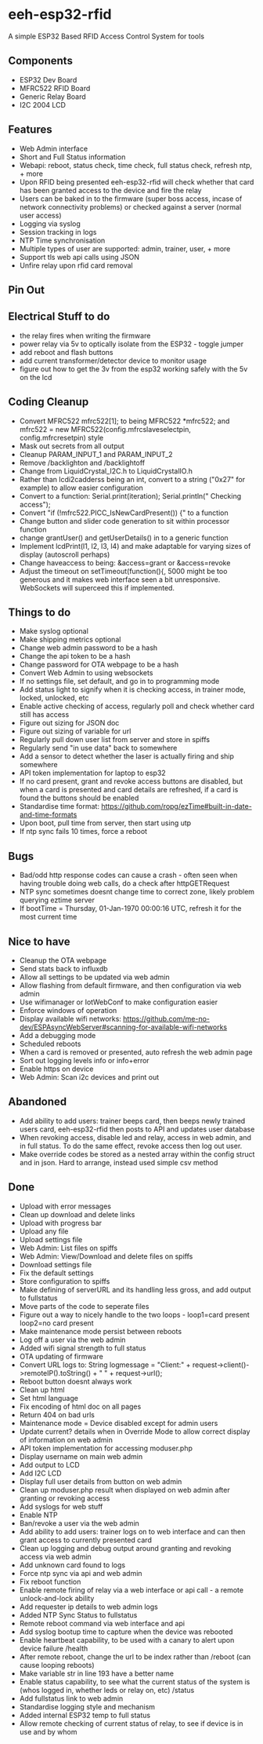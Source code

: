 # eeh-esp32-rfid

A simple ESP32 Based RFID Access Control System for tools

## Components
- ESP32 Dev Board
- MFRC522 RFID Board
- Generic Relay Board
- I2C 2004 LCD

## Features
- Web Admin interface
- Short and Full Status information
- Webapi: reboot, status check, time check, full status check, refresh ntp, + more
- Upon RFID being presented eeh-esp32-rfid will check whether that card has been granted access to the device and fire the relay
- Users can be baked in to the firmware (super boss access, incase of network connectivity problems) or checked against a server (normal user access)
- Logging via syslog
- Session tracking in logs
- NTP Time synchronisation
- Multiple types of user are supported: admin, trainer, user, + more
- Support tls web api calls using JSON
- Unfire relay upon rfid card removal

## Pin Out


## Electrical Stuff to do
- the relay fires when writing the firmware
- power relay via 5v to optically isolate from the ESP32 - toggle jumper
- add reboot and flash buttons
- add current transformer/detector device to monitor usage
- figure out how to get the 3v from the esp32 working safely with the 5v on the lcd

## Coding Cleanup
- Convert MFRC522 mfrc522[1]; to being MFRC522 *mfrc522; and mfrc522 = new MFRC522(config.mfrcslaveselectpin, config.mfrcresetpin) style
- Mask out secrets from all output
- Cleanup PARAM_INPUT_1 and PARAM_INPUT_2
- Remove /backlighton and /backlightoff
- Change from LiquidCrystal_I2C.h to LiquidCrystalIO.h
- Rather than lcdi2cadderss being an int, convert to a string ("0x27" for example) to allow easier configuration
- Convert to a function: Serial.print(iteration); Serial.println(" Checking access");
- Convert "if (!mfrc522.PICC_IsNewCardPresent()) {" to a function
- Change button and slider code generation to sit within processor function
- change grantUser() and getUserDetails() in to a generic function
- Implement lcdPrint(l1, l2, l3, l4) and make adaptable for varying sizes of display (autoscroll perhaps)
- Change haveaccess to being: &access=grant or &access=revoke
- Adjust the timeout on setTimeout(function(){, 5000 might be too generous and it makes web interface seen a bit unresponsive.  WebSockets will superceed this if implemented.

## Things to do
- Make syslog optional
- Make shipping metrics optional
- Change web admin password to be a hash
- Change the api token to be a hash
- Change password for OTA webpage to be a hash
- Convert Web Admin to using websockets
- If no settings file, set default, and go in to programming mode
- Add status light to signify when it is checking access, in trainer mode, locked, unlocked, etc
- Enable active checking of access, regularly poll and check whether card still has access
- Figure out sizing for JSON doc
- Figure out sizing of variable for url
- Regularly pull down user list from server and store in spiffs
- Regularly send "in use data" back to somewhere
- Add a sensor to detect whether the laser is actually firing and ship somewhere
- API token implementation for laptop to esp32
- If no card present, grant and revoke access buttons are disabled, but when a card is presented and card details are refreshed, if a card is found the buttons should be enabled
- Standardise time format: https://github.com/ropg/ezTime#built-in-date-and-time-formats
- Upon boot, pull time from server, then start using utp
- If ntp sync fails 10 times, force a reboot

## Bugs
- Bad/odd http response codes can cause a crash - often seen when having trouble doing web calls, do a check after httpGETRequest
- NTP sync sometimes doesnt change time to correct zone, likely problem querying eztime server
- If bootTime = Thursday, 01-Jan-1970 00:00:16 UTC, refresh it for the most current time

## Nice to have
- Cleanup the OTA webpage
- Send stats back to influxdb
- Allow all settings to be updated via web admin
- Allow flashing from default firmware, and then configuration via web admin
- Use wifimanager or IotWebConf to make configuration easier
- Enforce windows of operation
- Display available wifi networks: https://github.com/me-no-dev/ESPAsyncWebServer#scanning-for-available-wifi-networks
- Add a debugging mode
- Scheduled reboots
- When a card is removed or presented, auto refresh the web admin page
- Sort out logging levels info or info+error
- Enable https on device
- Web Admin: Scan i2c devices and print out

## Abandoned
- Add ability to add users: trainer beeps card, then beeps newly trained users card, eeh-esp32-rfid then posts to API and updates user database
- When revoking access, disable led and relay, access in web admin, and in full status.  To do the same effect, revoke access then log out user.
- Make override codes be stored as a nested array within the config struct and in json.  Hard to arrange, instead used simple csv method

## Done
- Upload with error messages
- Clean up download and delete links
- Upload with progress bar
- Upload any file
- Upload settings file
- Web Admin: List files on spiffs
- Web Admin: View/Download and delete files on spiffs
- Download settings file
- Fix the default settings
- Store configuration to spiffs
- Make defining of serverURL and its handling less gross, and add output to fullstatus
- Move parts of the code to seperate files
- Figure out a way to nicely handle to the two loops - loop1=card present  loop2=no card present
- Make maintenance mode persist between reboots
- Log off a user via the web admin
- Added wifi signal strength to full status
- OTA updating of firmware
- Convert URL logs to:  String logmessage = "Client:" + request->client()->remoteIP().toString() + " " + request->url();
- Reboot button doesnt always work
- Clean up html
- Set html language
- Fix encoding of html doc on all pages
- Return 404 on bad urls
- Maintenance mode = Device disabled except for admin users
- Update current? details when in Override Mode to allow correct display of information on web admin
- API token implementation for accessing moduser.php
- Display username on main web admin
- Add output to LCD
- Add I2C LCD
- Display full user details from button on web admin
- Clean up moduser.php result when displayed on web admin after granting or revoking access
- Add syslogs for web stuff
- Enable NTP
- Ban/revoke a user via the web admin
- Add ability to add users: trainer logs on to web interface and can then grant access to currently presented card
- Clean up logging and debug output around granting and revoking access via web admin
- Add unknown card found to logs
- Force ntp sync via api and web admin
- Fix reboot function
- Enable remote firing of relay via a web interface or api call - a remote unlock-and-lock ability
- Add requester ip details to web admin logs
- Added NTP Sync Status to fullstatus
- Remote reboot command via web interface and api
- Add syslog bootup time to capture when the device was rebooted
- Enable heartbeat capability, to be used with a canary to alert upon device failure /health
- After remote reboot, change the url to be index rather than /reboot (can cause looping reboots)
- Make variable str in line 193 have a better name
- Enable status capability, to see what the current status of the system is (whos logged in, whether leds or relay on, etc) /status
- Add fullstatus link to web admin
- Standardise logging style and mechanism
- Added internal ESP32 temp to full status
- Allow remote checking of current status of relay, to see if device is in use and by whom
